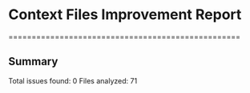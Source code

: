 # Context Files Improvement Report
==================================================

## Summary
Total issues found: 0
Files analyzed: 71